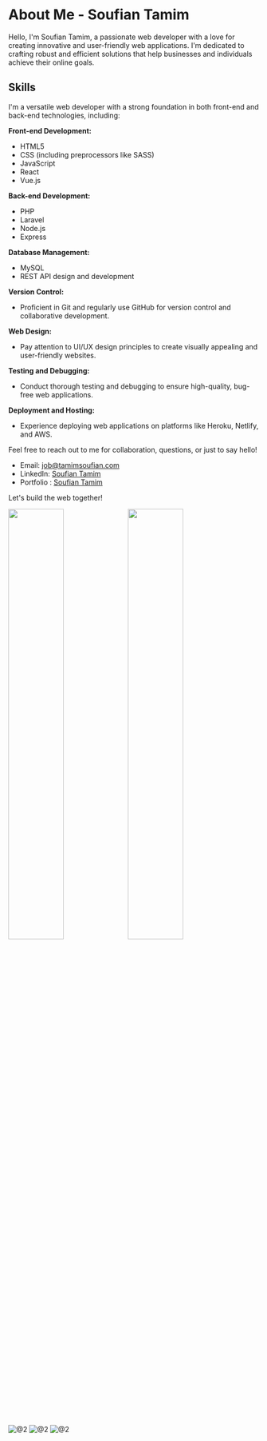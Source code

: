 # About Me - Soufian Tamim

Hello, I'm Soufian Tamim, a passionate web developer with a love for creating innovative and user-friendly web applications. I'm dedicated to crafting robust and efficient solutions that help businesses and individuals achieve their online goals.

## Skills

I'm a versatile web developer with a strong foundation in both front-end and back-end technologies, including:

**Front-end Development:**
- HTML5
- CSS (including preprocessors like SASS)
- JavaScript
- React
- Vue.js

**Back-end Development:**
- PHP
- Laravel
- Node.js
- Express

**Database Management:**
- MySQL
- REST API design and development

**Version Control:**
- Proficient in Git and regularly use GitHub for version control and collaborative development.

**Web Design:**
- Pay attention to UI/UX design principles to create visually appealing and user-friendly websites.

**Testing and Debugging:**
- Conduct thorough testing and debugging to ensure high-quality, bug-free web applications.

**Deployment and Hosting:**
- Experience deploying web applications on platforms like Heroku, Netlify, and AWS.

Feel free to reach out to me for collaboration, questions, or just to say hello!

- Email: [job@tamimsoufian.com](mailto:job@tamimsoufian.com)
- LinkedIn: [Soufian Tamim](https://www.linkedin.com/in/soufian-tamim/)
- Portfolio : [Soufian Tamim](https://www.tamimsoufian.com)

Let's build the web together!


<!--


- 🔭 I’m currently working on ...
- 🌱 I’m currently learning ...
- 👯 I’m looking to collaborate on ...
- 🤔 I’m looking for help with ...
- 💬 Ask me about ...
- 📫 How to reach me: ...
- 😄 Pronouns: ...
- ⚡ Fun fact: ...
-->

<img align="left" width="47%" src="https://streak-stats.demolab.com?user=SoufianTamim&theme=onedark&hide_border=false&mode=weekly)](https://git.io/streak-stats" alt=""/>
<img align="left" width="47%" src="https://github-readme-stats.vercel.app/api?username=SoufianTamim&show_icons=true&theme=onedark" alt=""/>

<img src="https://img.shields.io/badge/html5-%23E34F26.svg?style=for-the-badge&logo=html5&logoColor=white" alt="@2"/>
<img src="https://img.shields.io/badge/javascript-%23323330.svg?style=for-the-badge&logo=javascript&logoColor=%23F7DF1E" alt="@2"/>
<img src="https://img.shields.io/badge/python-3670A0?style=for-the-badge&logo=python&logoColor=ffdd54" alt="@2"/>
<img src="https://img.shields.io/badge/Freecodecamp-%23123.svg?&style=for-the-badge&logo=freecodecamp&logoColor=green" alt=""/>


 
